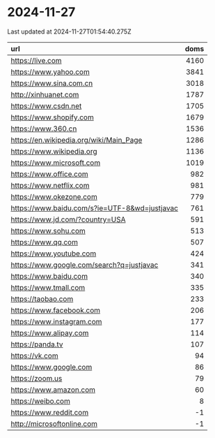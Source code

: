 # 2024-11-27

<!-- BEGIN -->
Last updated at 2024-11-27T01:54:40.275Z

url | doms
:- | -:
https://live.com | 4160
https://www.yahoo.com | 3841
https://www.sina.com.cn | 3018
http://xinhuanet.com | 1787
https://www.csdn.net | 1705
https://www.shopify.com | 1679
https://www.360.cn | 1536
https://en.wikipedia.org/wiki/Main_Page | 1286
https://www.wikipedia.org | 1136
https://www.microsoft.com | 1019
https://www.office.com | 982
https://www.netflix.com | 981
https://www.okezone.com | 779
https://www.baidu.com/s?ie=UTF-8&wd=justjavac | 761
https://www.jd.com/?country=USA | 591
https://www.sohu.com | 513
https://www.qq.com | 507
https://www.youtube.com | 424
https://www.google.com/search?q=justjavac | 341
https://www.baidu.com | 340
https://www.tmall.com | 335
https://taobao.com | 233
https://www.facebook.com | 206
https://www.instagram.com | 177
https://www.alipay.com | 114
https://panda.tv | 107
https://vk.com | 94
https://www.google.com | 86
https://zoom.us | 79
https://www.amazon.com | 60
https://weibo.com | 8
https://www.reddit.com | -1
http://microsoftonline.com | -1
<!-- END -->
